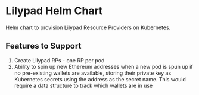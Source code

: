 # Lilypad Helm Chart
Helm chart to provision Lilypad Resource Providers on Kubernetes. 

## Features to Support
1. Create Lilypad RPs - one RP per pod 
2. Ability to spin up new Ethereum addresses when a new pod is spun up if no pre-existing wallets are available, storing their private key as Kubernetes secrets using the address as the secret name. This would require a data structure to track which wallets are in use 